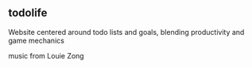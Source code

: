 ## todolife

Website centered around todo lists and goals, blending productivity and game mechanics

music from Louie Zong
